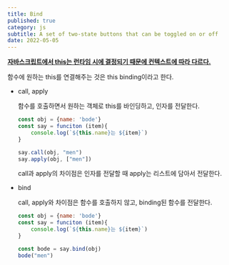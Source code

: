 ```yaml
---
title: Bind
published: true
category: js
subtitle: A set of two-state buttons that can be toggled on or off
date: 2022-05-05
---
```


[**자바스크립트에서 this는 런타임 시에 결정되기 때문에 컨텍스트에 따라 다르다.**](https://www.notion.so/this-3815431bb3b64ca8af72fac47fc183b0?pvs=21)

함수에 원하는 this를 연결해주는 것은 this binding이라고 한다.

- call, apply
    
    함수를 호출하면서 원하는 객체로 this를 바인딩하고, 인자를 전달한다.
    
    ```jsx
    const obj = {name: 'bode'}
    const say = funciton (item){
    	console.log(`${this.name}는 ${item}`)
    }
    
    say.call(obj, "men")
    say.apply(obj, ["men"])
    ```
    
    call과 apply의 차이점은 인자를 전달할 때 apply는 리스트에 담아서 전달한다.
    
- bind
    
    call, apply와 차이점은 함수를 호출하지 않고, binding된 함수를 전달한다.
    
    ```jsx
    const obj = {name: 'bode'}
    const say = funciton (item){
    	console.log(`${this.name}는 ${item}`)
    }
    
    const bode = say.bind(obj)
    bode("men")
    ```